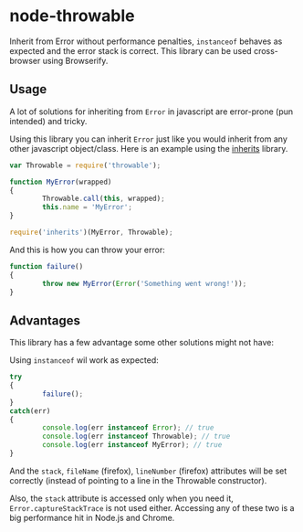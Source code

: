 node-throwable
==============
Inherit from Error without performance penalties, `instanceof` behaves as expected and the error stack is correct. This library can be used cross-browser using Browserify.

Usage
-----
A lot of solutions for inheriting from `Error` in javascript are error-prone (pun intended) and tricky.

Using this library you can inherit `Error` just like you would inherit from any other javascript object/class.
Here is an example using the [inherits](https://www.npmjs.com/package/inherits) library.

```javascript
var Throwable = require('throwable');

function MyError(wrapped)
{
        Throwable.call(this, wrapped);
        this.name = 'MyError';
}

require('inherits')(MyError, Throwable);
```

And this is how you can throw your error:
```javascript
function failure()
{
        throw new MyError(Error('Something went wrong!'));
}
```

Advantages
----------
This library has a few advantage some other solutions might not have:

Using `instanceof` wil work as expected:

```javascript
try
{
        failure();
}
catch(err)
{
        console.log(err instanceof Error); // true
        console.log(err instanceof Throwable); // true
        console.log(err instanceof MyError); // true
}
```

And the `stack`, `fileName` (firefox), `lineNumber` (firefox) attributes will be set correctly (instead of pointing to a line in the Throwable constructor).

Also, the `stack` attribute is accessed only when you need it, `Error.captureStackTrace` is not used either. Accessing any of these two is a big performance hit in Node.js and Chrome.
